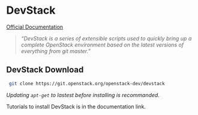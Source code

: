 # DevStack
[Official Documentation](https://docs.openstack.org/devstack/latest/)
> *“DevStack is a series of extensible scripts used to quickly bring up a complete OpenStack environment based on the latest versions of everything from git master.”*

## DevStack Download

``` bash
 git clone https://git.openstack.org/openstack-dev/devstack
```

*Updating ```apt-get``` to lastest before installing is recommanded.*

Tutorials to install DevStack is in the documentation link.